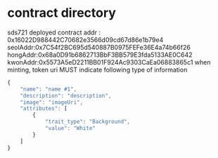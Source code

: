 # contract directory

sds721 deployed contract addr : 0x16022D988442C70682e3566d09cd67d86e1b79e4
seolAddr:0x7C54f2BC695d540887B0975FEFe36E4a74b66f26
hongAddr:0x68a0D91b6862713BbF3BB579E3fda5133AE0C642
kwonAddr:0x5573A5eD2211BB01F924Ac9303CaEa06883865c1
when minting, token uri MUST indicate following type of information

```javascript
{
	"name": "name #1",
	"description": "description",
	"image": "imageUri",
	"attributes": [
		{
			"trait_type": "Background",
			"value": "White"
		}
	]
}
```
